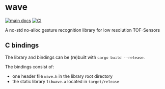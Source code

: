 # wave

[![main docs](https://img.shields.io/badge/docs-main-informational)](https://flxzt.github.io/wave/wave/)
[![CI](https://github.com/flxzt/wave/actions/workflows/ci.yaml/badge.svg)](https://github.com/flxzt/wave/actions/workflows/ci.yaml)

A no-std no-alloc gesture recognition library for low resolution TOF-Sensors

## C bindings

The library and bindings can be (re)built with `cargo build --release`.

The bindings consist of:
- one header file `wave.h` in the library root directory
- the static library `libwave.a` located in `target/release`
